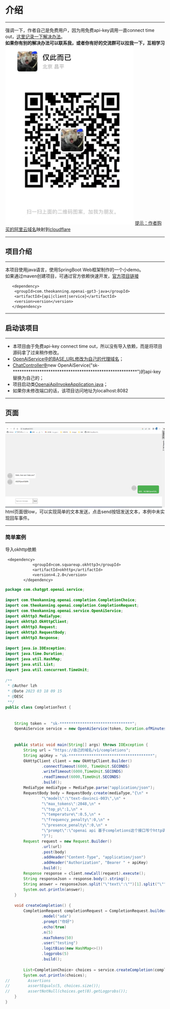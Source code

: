 # 介绍
- - -
强调一下，作者自己是免费用户，因为用免费api-key调用一直connect time out，[这里记录一下解决办法](https://github.com/noobnooc/noobnooc/discussions/9)。  
**如果你有别的解决办法可以联系我，或者你有好的交流群可以拉我一下，互相学习**  
![weixin.png](src/main/resources/static/weixin.png )
[提示：作者购买的阿里云域名](https://wanwang.aliyun.com/domain/searchresult/#/?keyword=openai&suffix=.com)映射到[cloudflare](https://dash.cloudflare.com/)
***************
## 项目介绍
- - - 
本项目使用java语言，使用SpringBoot Web框架制作的一个小demo。  
如果通过maven创建项目，可通过官方依赖快速开发，[官方项目链接](https://github.com/TheoKanning/openai-java)
```maven
   <dependency>
    <groupId>com.theokanning.openai-gpt3-java</groupId>
    <artifactId>{api|client|service}</artifactId>
    <version>version</version>       
   </dependency>
```
*******
## 启动该项目
- - -
+ 本项目由于免费api-key connect time out，所以没有导入依赖，而是将项目源码拿了过来稍作修改。
+ [OpenAiService中的BASE_URL修改为自己的代理域名](https://github.com/lzhforjava/openai-api-invoke/blob/master/src/main/java/com/lzh/chatgpt/service/OpenAiService.java)；
+ [ChatController中](https://github.com/lzhforjava/openai-api-invoke/blob/master/src/main/java/com/lzh/chatgpt/controller/ChatController.java)new OpenAiService("sk-********************************************************")的api-key替换为自己的；
+ 项目启动类[OpenaiApiInvokeApplication.java](https://github.com/lzhforjava/openai-api-invoke/blob/master/src/main/java/com/lzh/chatgpt/OpenaiApiInvokeApplication.java)；
+ 如果你未修改端口的话，该项目访问地址为localhost:8082
************************************************************************************************************
## 页面
- - -
![project.png](src%2Fmain%2Fresources%2Fstatic%2Fproject.png)
html页面很low，可以实现简单的文本发送，点击send按钮发送文本，本例中未实现回车事件。
************************************************************************************************************
### 简单案例
导入okhttp依赖
```maven
 <dependency>
            <groupId>com.squareup.okhttp3</groupId>
            <artifactId>okhttp</artifactId>
            <version>4.2.0</version>
        </dependency>
```
```java
package com.chatgpt.openai.service;

import com.theokanning.openai.completion.CompletionChoice;
import com.theokanning.openai.completion.CompletionRequest;
import com.theokanning.openai.service.OpenAiService;
import okhttp3.MediaType;
import okhttp3.OkHttpClient;
import okhttp3.Request;
import okhttp3.RequestBody;
import okhttp3.Response;

import java.io.IOException;
import java.time.Duration;
import java.util.HashMap;
import java.util.List;
import java.util.concurrent.TimeUnit;

/**
 * @Author lzh
 * @Date 2023 03 18 09 15
 * @DESC
 **/
public class CompletionTest {


    String token =  "sk-********************************";
    OpenAiService service = new OpenAiService(token, Duration.ofMinutes(5));


    public static void main(String[] args) throws IOException {
        String url = "https://自己的域名/v1/completions";
        String apiKey = "sk-*************************************";
        OkHttpClient client = new OkHttpClient.Builder()
                .connectTimeout(6000, TimeUnit.SECONDS)
                .writeTimeout(6000,TimeUnit.SECONDS)
                .readTimeout(6000,TimeUnit.SECONDS)
                .build();
        MediaType mediaType = MediaType.parse("application/json");
        RequestBody body = RequestBody.create(mediaType,"{\n" +
                "\"model\":\"text-davinci-003\",\n" +
                "\"max_tokens\":2048,\n" +
                "\"top_p\":1,\n" +
                "\"temperature\":0.5,\n" +
                "\"frequency_penalty\":0,\n" +
                "\"presence_penalty\":0,\n" +
                "\"prompt\":\"openai api 基于completions这个接口写个http调用的java代码\"\n" +
                "}");
        Request request = new Request.Builder()
                .url(url)
                .post(body)
                .addHeader("Content-Type", "application/json")
                .addHeader("Authorization", "Bearer " + apiKey)
                .build();
        Response response = client.newCall(request).execute();
        String responseJson = response.body().string();
        String answer = responseJson.split("\"text\":\"")[1].split("\"")[0];
        System.out.println(answer);
    }

    void createCompletion() {
        CompletionRequest completionRequest = CompletionRequest.builder()
                .model("ada")
                .prompt("你好")
                .echo(true)
                .n(5)
                .maxTokens(50)
                .user("testing")
                .logitBias(new HashMap<>())
                .logprobs(5)
                .build();

        List<CompletionChoice> choices = service.createCompletion(completionRequest).getChoices();
        System.out.println(choices);
//        Assertions
//        assertEquals(5, choices.size());
//        assertNotNull(choices.get(0).getLogprobs());
    }
}

```


